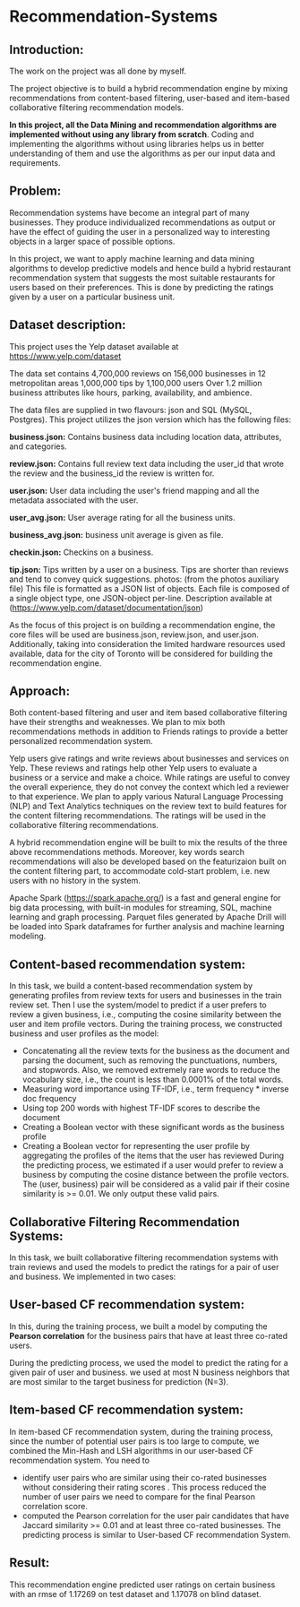 # **Recommendation-Systems**

## **Introduction:**
 The work on the project was all done by myself.

The project objective is to build a hybrid recommendation engine by mixing recommendations from content-based filtering, user-based and item-based collaborative filtering recommendation models.

**In this project, all the Data Mining and recommendation algorithms are implemented without using any library from scratch**. Coding and implementing the algorithms without using libraries helps us in better understanding of them and use the algorithms as per our input data and requirements.


## **Problem:**

Recommendation systems have become an integral part of many businesses. They produce individualized recommendations as output or have the effect of guiding the user in a personalized way to interesting objects in a larger space of possible options.

In this project, we want to apply machine learning and data mining algorithms to develop predictive models and hence build a hybrid restaurant recommendation system that suggests the most suitable restaurants for users based on their preferences. This is done by predicting the ratings given by a user on a particular business unit.

## **Dataset description:**
This project uses the Yelp dataset available at https://www.yelp.com/dataset

The data set contains 4,700,000 reviews on 156,000 businesses in 12 metropolitan areas 1,000,000 tips by 1,100,000 users Over 1.2 million business attributes like hours, parking, availability, and ambience.

The data files are supplied in two flavours: json and SQL (MySQL, Postgres). This project utilizes the json version which has the following files:

**business.json:** Contains business data including location data, attributes, and categories.

**review.json:** Contains full review text data including the user_id that wrote the review and the business_id the review is written for.

**user.json:** User data including the user's friend mapping and all the metadata associated with the user.

**user_avg.json:** User average rating for all the business units.

**business_avg.json:** business unit average is given as file.

**checkin.json:** Checkins on a business.

**tip.json:** Tips written by a user on a business. Tips are shorter than reviews and tend to convey quick suggestions.
photos: (from the photos auxiliary file) This file is formatted as a JSON list of objects.
Each file is composed of a single object type, one JSON-object per-line. Description available at (https://www.yelp.com/dataset/documentation/json)

As the focus of this project is on building a recommendation engine, the core files will be used are business.json, review.json, and user.json. Additionally, taking into consideration the limited hardware resources used available, data for the city of Toronto will be considered for building the recommendation engine.

## **Approach:**

Both content-based filtering and user and item based collaborative filtering have their strengths and weaknesses. We plan to mix both recommendations methods in addition to Friends ratings to provide a better personalized recommendation system.

Yelp users give ratings and write reviews about businesses and services on Yelp. These reviews and ratings help other Yelp users to evaluate a business or a service and make a choice. While ratings are useful to convey the overall experience, they do not convey the context which led a reviewer to that experience. We plan to apply various Natural Language Processing (NLP) and Text Analytics techniques on the review text to build features for the content filtering recommendations. The ratings will be used in the collaborative filtering recommendations.

A hybrid recommendation engine will be built to mix the results of the three above recommendations methods. Moreover, key words search recommendations will also be developed based on the featurizaion built on the content filtering part, to accommodate cold-start problem, i.e. new users with no history in the system.

Apache Spark (https://spark.apache.org/) is a fast and general engine for big data processing, with built-in modules for streaming, SQL, machine learning and graph processing. Parquet files generated by Apache Drill will be loaded into Spark dataframes for further analysis and machine learning modeling.


## **Content-based recommendation system:**

In this task, we build a content-based recommendation system by generating profiles from review
texts for users and businesses in the train review set. Then I use the system/model to predict if a
user prefers to review a given business, i.e., computing the cosine similarity between the user and item
profile vectors.
During the training process, we constructed business and user profiles as the model:
* Concatenating all the review texts for the business as the document and parsing the document, such
as removing the punctuations, numbers, and stopwords. Also, we removed extremely rare words
to reduce the vocabulary size, i.e., the count is less than 0.0001% of the total words.
* Measuring word importance using TF-IDF, i.e., term frequency * inverse doc frequency
* Using top 200 words with highest TF-IDF scores to describe the document
* Creating a Boolean vector with these significant words as the business profile
* Creating a Boolean vector for representing the user profile by aggregating the profiles of the items
that the user has reviewed
During the predicting process, we estimated if a user would prefer to review a business by computing
the cosine distance between the profile vectors. The (user, business) pair will be considered as a valid
pair if their cosine similarity is >= 0.01. We only output these valid pairs. 

## **Collaborative Filtering Recommendation Systems:**

In this task, we built collaborative filtering recommendation systems with train reviews and used the
models to predict the ratings for a pair of user and business. We implemented in two cases:

## **User-based CF recommendation system:**

In this, during the training process, we built a model by computing the **Pearson correlation** for the
business pairs that have at least three co-rated users. 

During the predicting process, we used the model to predict the rating for a given pair of user and business. we used at most N business neighbors that are most similar to the target business for prediction (N=3).

## **Item-based CF recommendation system:**

In item-based CF recommendation system, during the training process, since the number of potential user pairs is too large to
compute, we combined the Min-Hash and LSH algorithms in our user-based CF recommendation
system. You need to 
* identify user pairs who are similar using their co-rated businesses without
considering their rating scores . This process reduced the number of user pairs we need to compare for the final Pearson correlation score. 
* computed the Pearson correlation for the user pair candidates that have Jaccard similarity >= 0.01 and at least three co-rated businesses. The predicting process is similar to User-based CF recommendation System.

## **Result:**

This recommendation engine predicted user ratings on certain business with an rmse of 1.17269 on test dataset and 1.17078 on blind dataset.






